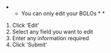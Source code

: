 * * You can only edit your BOLOs * *
1) Click 'Edit'
2) Select any field you want to edit
3) Enter any information required
4) Click 'Submit'